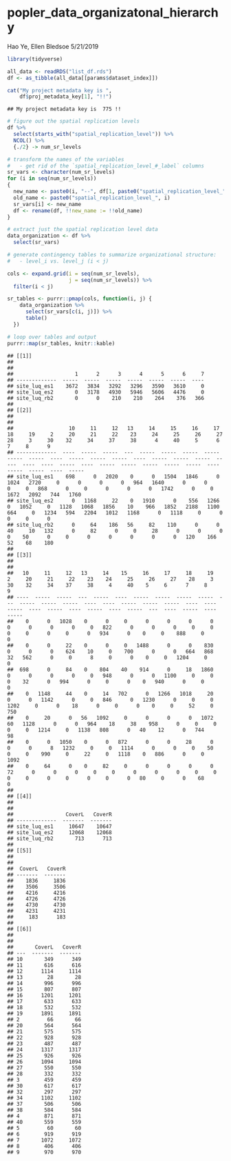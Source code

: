 popler\_data\_organizatonal\_hierarchy
================
Hao Ye, Ellen Bledsoe
5/21/2019

``` r
library(tidyverse)

all_data <- readRDS("list_df.rds")
df <- as_tibble(all_data[[params$dataset_index]])

cat("My project metadata key is ", 
    df$proj_metadata_key[1], "!!")
```

    ## My project metadata key is  775 !!

``` r
# figure out the spatial replication levels
df %>% 
  select(starts_with("spatial_replication_level")) %>%
  NCOL() %>%
  {./2} -> num_sr_levels
```

``` r
# transform the names of the variables
#   - get rid of the `spatial_replication_level_#_label` columns
sr_vars <- character(num_sr_levels)
for (i in seq(num_sr_levels))
{
  new_name <- paste0(i, "--", df[1, paste0("spatial_replication_level_", i, "_label")])
  old_name <- paste0("spatial_replication_level_", i)
  sr_vars[i] <- new_name
  df <- rename(df, !!new_name := !!old_name)
}
```

``` r
# extract just the spatial replication level data
data_organization <- df %>%
  select(sr_vars)
```

``` r
# generate contingency tables to summarize organizational structure:
#   - level_i vs. level_j (i < j)

cols <- expand.grid(i = seq(num_sr_levels), 
                    j = seq(num_sr_levels)) %>%
  filter(i < j)

sr_tables <- purrr::pmap(cols, function(i, j) {
    data_organization %>%
      select(sr_vars[c(i, j)]) %>%
      table()
  })
```

``` r
# loop over tables and output
purrr::map(sr_tables, knitr::kable)
```

    ## [[1]]
    ## 
    ## 
    ##                    1      2      3      4      5      6     7
    ## -------------  -----  -----  -----  -----  -----  -----  ----
    ## site_luq_es1    3672   3834   3292   3296   3590   3610     0
    ## site_luq_es2       0   3178   4930   5946   5606   4476     0
    ## site_luq_rb2       0      0    210    210    264    376   366
    ## 
    ## [[2]]
    ## 
    ## 
    ##                  10     11     12   13     14     15     16     17     18     19     2     20     21     22    23     24     25     26     27    28     3     30    32     34     37     38      4     40     5      6      7     8      9
    ## -------------  ----  -----  -----  ---  -----  -----  -----  -----  -----  -----  ----  -----  -----  -----  ----  -----  -----  -----  -----  ----  ----  -----  ----  -----  -----  -----  -----  -----  ----  -----  -----  ----  -----
    ## site_luq_es1    698      0   2020    0      0   1504   1846      0   1024   2720     0      0      0      0   964   1640      0      0      0     0   868      0     0      0      0      0   1742      0     0   1672   2092   744   1760
    ## site_luq_es2      0   1168     22    0   1910      0    556   1266      0   1052     0   1128   1068   1856    10    966   1852   2188   1100   664     0   1234   594   2204   1012   1168      0   1118     0      0      0     0      0
    ## site_luq_rb2      0     64    186   56     82    110      0      0     40     10   132      0     82      0     0     28      0      0      0     0    50      0     0      0      0      0      0      0   120    166     52    68    180
    ## 
    ## [[3]]
    ## 
    ## 
    ##   10     11     12   13     14    15     16     17     18     19    2     20     21     22    23    24     25     26     27    28     3     30    32     34    37     38     4     40    5     6      7     8      9
    ## ----  -----  -----  ---  -----  ----  -----  -----  -----  -----  ---  -----  -----  -----  ----  ----  -----  -----  -----  ----  ----  -----  ----  -----  ----  -----  ----  -----  ---  ----  -----  ----  -----
    ##    0      0   1028    0      0     0      0      0      0      0    0      0      0      0     0   822      0      0      0     0     0      0     0      0     0      0   934      0    0     0    888     0      0
    ##    0      0     22    0      0     0   1488      0      0    830    0      0      0    624    10     0    700      0      0   664   868     32   562      0     0      8     0      0    0     0   1204     0      0
    ##  698      0     84    0    804    40    914      0     18   1860    0      0      0      0     0   948      0      0   1100     0     0      0    32      0   994      0     0      0    0   940      0     0      0
    ##    0   1148     44    0     14   702      0   1266   1018     20    0      0   1142      0     0   846      0   1230      0     0     0   1202     0      0    18      0     0      0    0     0     52     0    750
    ##    0     20      0   56   1092     0      0      0      0   1072   60   1128      0      0   964    18     38    958      0     0     0      0     0   1214     0   1138   808      0   40    12      0   744     98
    ##    0      0   1050    0      0   872      0      0     28      0    0      0      8   1232     0     0   1114      0      0     0    50      0     0    990     0     22     0   1118    0   886      0     0   1092
    ##    0     64      0    0     82     0      0      0      0      0   72      0      0      0     0     0      0      0      0     0     0      0     0      0     0      0     0      0   80     0      0    68      0
    ## 
    ## [[4]]
    ## 
    ## 
    ##                 CoverL   CoverR
    ## -------------  -------  -------
    ## site_luq_es1     10647    10647
    ## site_luq_es2     12068    12068
    ## site_luq_rb2       713      713
    ## 
    ## [[5]]
    ## 
    ## 
    ##  CoverL   CoverR
    ## -------  -------
    ##    1836     1836
    ##    3506     3506
    ##    4216     4216
    ##    4726     4726
    ##    4730     4730
    ##    4231     4231
    ##     183      183
    ## 
    ## [[6]]
    ## 
    ## 
    ##       CoverL   CoverR
    ## ---  -------  -------
    ## 10       349      349
    ## 11       616      616
    ## 12      1114     1114
    ## 13        28       28
    ## 14       996      996
    ## 15       807      807
    ## 16      1201     1201
    ## 17       633      633
    ## 18       532      532
    ## 19      1891     1891
    ## 2         66       66
    ## 20       564      564
    ## 21       575      575
    ## 22       928      928
    ## 23       487      487
    ## 24      1317     1317
    ## 25       926      926
    ## 26      1094     1094
    ## 27       550      550
    ## 28       332      332
    ## 3        459      459
    ## 30       617      617
    ## 32       297      297
    ## 34      1102     1102
    ## 37       506      506
    ## 38       584      584
    ## 4        871      871
    ## 40       559      559
    ## 5         60       60
    ## 6        919      919
    ## 7       1072     1072
    ## 8        406      406
    ## 9        970      970
